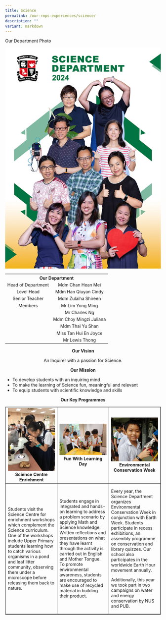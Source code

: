 ```yaml
---
title: Science
permalink: /our-rmps-experiences/science/
description: ""
variant: markdown
---
```

<p>Our Department Photo</p>
<img src="/images/2024/Dept/Science_24.jpg">
<table>
<tbody>
<tr>
<th style="text-align: center;" colspan="2">Our&nbsp;Department</th>
</tr>
<tr>
<td style="text-align: center;">Head of Department</td>
<td style="text-align: center;">Mdm Chan Hean Mei</td>
</tr>
<tr>
<td style="text-align: center;">Level Head</td>
<td style="text-align: center;">Mdm Han Qiuyan Cindy</td>
</tr>
<tr>
<td style="text-align: center;">Senior Teacher</td>
<td style="text-align: center;">Mdm Zulaiha Shireen</td>
</tr>
<tr>
<td style="text-align: center;">Members</td>
<td style="text-align: center;">Mr Lim Yong Ming</td>
</tr>
	<tr>
<td style="text-align: center;">&nbsp;</td>
<td style="text-align: center;">Mr Charles Ng</td>
</tr>
<tr>
<td style="text-align: center;">&nbsp;</td>
<td style="text-align: center;">Mdm Choy Mingzi Juliana</td>
</tr>
<tr>
<td style="text-align: center;">&nbsp;</td>
<td style="text-align: center;">Mdm Thai Yu Shan</td>
</tr>
<tr>
<td style="text-align: center;">&nbsp;</td>
<td style="text-align: center;">Miss Tan Hui En Joyce</td>
</tr>
<tr>
<td style="text-align: center;">&nbsp;</td>
<td style="text-align: center;">Mr Lewis Thong</td>
</tr>
</tbody>
</table>
<p style="text-align: center;"><strong>Our Vision</strong></p>
<p style="text-align: center;">An Inquirer with a passion for Science.</p>
<p style="text-align: center;"><strong>Our Mission</strong></p>
<ul>
<li>To develop students with an inquiring mind</li>
<li>To make the learning of Science fun, meaningful and relevant</li>
<li>To equip students with scientific knowledge and skills</li>
</ul>
<p style="text-align: center;"><strong>Our Key Programmes</strong></p>
<table style="border-collapse: collapse; width: 100%;" border="1">
<tbody>
<tr>
<td style="width: 33.3333%; text-align: center;"><img src="/images/sci1.jpg"><strong>Science Centre Enrichment</strong></td>
<td style="width: 33.3333%; text-align: center;"><img src="/images/sci2.jpg">
<div><strong>Fun With Learning Day</strong></div>
</td>
<td style="width: 33.3333%; text-align: center;"><img src="/images/sci3.jpg"><strong>Environmental Conservation Week</strong></td>
</tr>
<tr>
<td style="width: 33.3333%;">
<p>Students visit the Science Centre for enrichment workshops which complement the Science curriculum. One of the workshops include Upper Primary students learning how to catch various organisms in a pond and leaf litter community, observing them under a microscope before releasing them back to nature.</p>
</td>
<td style="width: 33.3333%;">
<p>Students engage in integrated and hands-on learning to address a problem scenario by applying Math and Science knowledge. Written reflections and presentations on what they have learnt through the activity is carried out in English and Mother Tongue. To promote environmental awareness, students are encouraged to make use of recycled material in building their product.</p>
</td>
<td style="width: 33.3333%;">
<p>Every year, the Science Department organizes Environmental Conservation Week in conjunction with Earth Week. Students participate in recess exhibitions, an assembly programme on conservation and library quizzes. Our school also participates in the worldwide Earth Hour movement annually.</p>
<p>Additionally, this year we took part in two campaigns on water and energy conservation by NUS and PUB.</p>
</td>
</tr>
</tbody>
</table>